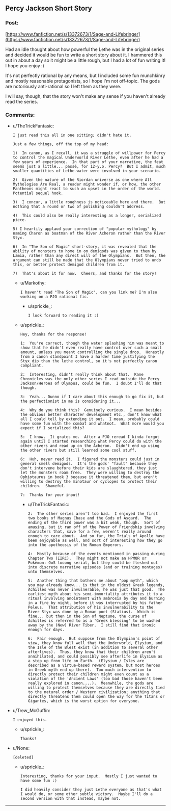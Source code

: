 ## Percy Jackson Short Story

### Post:

 [https://www.fanfiction.net/s/13372673/1/Sage-and-Lifebringer](https://www.fanfiction.net/s/13372673/1/Sage-and-Lifebringer) 

Had an idle thought about how powerful the Lethe was in the original series and decided it would be fun to write a short story about it.  I hammered this out in about a day so it might be a little rough, but I had a lot of fun writing it!  I hope you enjoy :)

It's not perfectly rational by any means, but I included some fun munchkinry and mostly reasonable protagonists, so I hope I'm not off-topic.  The gods are notoriously anti-rational so I left them as they were.

I will say, though, that the story won't make any sense if you haven't already read the series.

### Comments:

- u/TheTrickFantasic:
  ```
  I just read this all in one sitting; didn't hate it.

  Just a few things, off the top of my head:

  1)  In canon, as I recall, it was a struggle of willpower for Percy to control the magical Underworld River Lethe, even after he had a few years of experience.  In that part of your narrative, the feat seems just a little... passé, for 12-y.o. Percy?  But I admit, much smaller quantities of Lethe-water were involved in your scenario.

  2)  Given the nature of the Riordan universe as one where All Mythologies Are Real, a reader might wonder if, or how, the other Pantheons might react to such an upset in the order of the world.  Potential sequel hook.

  3)  I concur, a little roughness is noticeable here and there.  But nothing that a round or two of polishing couldn't address.

  4)  This could also be really interesting as a longer, serialized piece.

  5) I heartily applaud your correction of "popular mythology" by naming Charon as boatman of the River Acheron rather than the River Styx.

  6)  In "The Son of Magic" short-story, it was revealed that the ability of monsters to home in on demigods was given to them by Lamia, rather than any direct will of the Olympians.  But then, the argument can still be made that the Olympians never tried to undo this, or better protect demigod children from it.

  7)  That's about it for now.  Cheers, and thanks for the story!
  ```

  - u/Markothy:
    ```
    I haven't read "The Son of Magic", can you link me? I'm also working on a PJO rational fic.
    ```

    - u/sprickle_:
      ```
      I look forward to reading it :)
      ```

  - u/sprickle_:
    ```
    Hey, thanks for the response!

    1:  You're correct, though the water splashing him was meant to show that he didn't even really have control over such a small amount, unless you meant controlling the single drop.  Honestly from a canon standpoint I have a harder time justifying the Styx dip than the lethe control, so it's not perfectly canon compliant.

    2:  Interesting, didn't really think about that.  Kane Chronicles was the only other series I read outside the Percy Jackson/Heroes of Olympus, could be fun.  I doubt I'll do that though.

    3:  Yeah... Dunno if I care about this enough to go fix it, but the perfectionist in me is considering it...

    4:  Why do you think this?  Genuinely curious.  I mean besides the obvious better character development etc., don't know what all I could tell by extending it out.  I mean, probably could have some fun with the combat and whatnot.  What more would you expect if I serialized this?

    5:  I know.  It grates me.  After a PJO reread I kinda forgot again until I started researching what Percy could do with the other rivers and read up on the Acheron.  Didn't end up using the other rivers but still learned some cool stuff.

    6:  Huh, never read it.  I figured the monsters could just in general smell demigods.  It's the gods' "fault" because they don't intervene before their kids are slaughtered, they just let the monsters roam free.  They were willing to destroy the Ophiotaurus in book 3 because it threatened them, but aren't willing to destroy the minotaur or cyclopes to protect their children.  Shameful.

    7:  Thanks for your input!
    ```

    - u/TheTrickFantasic:
      ```
      2:  The other series aren't too bad.  I enjoyed the first two books of Magnus Chase and the Gods of Asgard.  The ending of the third power was a bit weak, though.  Sort of amusing, but it ran off of the Power of Friendship involving characters that, save for a few, weren't really around enough to care about.  And so far, the Trials of Apollo have been enjoyable as well, and sort of interesting how they go into the apotheosis of the Roman Emperors.

      4:  Mostly because of the events mentioned in passing during Chapter Two (IIRC).  They might not make an HPMOR or Pokémon: OoS looong serial, but they could be fleshed out into discrete narrative episodes (and or training montages) unto themselves.

      5:  Another thing that bothers me about "pop myth", which you may already know... is that in the oldest Greek legends, Achilles was never invulnerable, he was just that good.  The earliest myth about his semi-immortality attributes it to a ritual involving anointment with ambrosia by day and burning in a fire by night, before it was interrupted by his father Peleus.  That attribution of his invulnerability to the River Styx was done by a Roman poet (Statius).  Which is fine... but then in the Son of Neptune, the curse of Achilles is referred to as a 'Greek blessing' to be washed away by the (New) River Tiber.  I still find that ironic enough for days.

      6:  Fair enough.  But suppose from the Olympian's point of view, they know full well that the Underworld, Elysium, and the Isle of the Blest exist (in addition to several other afterlives).  Thus, they know that their children aren't annihilated, and could possibly see afterlife in Elysium as a step up from life on Earth.  (Elysium / Isles are described as a virtue-based reward system, but most heroes in Greek myth end up there).  Too much intervention to directly protect their children might even count as a violation of the 'Ancient Laws' (too bad those haven't been really explored in canon....).  Meanwhile, the gods are willing to protect themselves because they are directly tied to the natural order / Western civilization; anything that directly threatens them could open the way for the Titans or Gigantes, which is the worst option for everyone.
      ```

- u/Trew_McGuffin:
  ```
  I enjoyed this.
  ```

  - u/sprickle_:
    ```
    Thanks!
    ```

- u/None:
  ```
  [deleted]
  ```

  - u/sprickle_:
    ```
    Interesting, thanks for your input.  Mostly I just wanted to have some fun :)

    I did heavily consider they just Lethe everyone as that's what I would do, or some other subtle victory.  Maybe I'll do a second version with that instead, maybe not.
    ```

---

